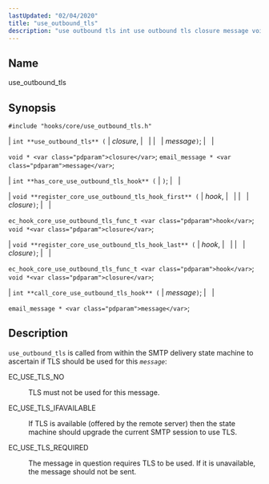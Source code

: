 ```yaml
---
lastUpdated: "02/04/2020"
title: "use_outbound_tls"
description: "use outbound tls int use outbound tls closure message void closure email message message int has core use outbound tls hook void register core use outbound tls hook first hook closure ec hook core use outbound tls func t hook void closure void register core use outbound tls hook last..."
---
```


<a name="hooks.core.use_outbound_tls"></a> 
## Name

use_outbound_tls

## Synopsis

`#include "hooks/core/use_outbound_tls.h"`

| `int **use_outbound_tls** (` | <var class="pdparam">closure</var>, |   |
|   | <var class="pdparam">message</var>`)`; |   |

`void * <var class="pdparam">closure</var>`;
`email_message * <var class="pdparam">message</var>`;

| `int **has_core_use_outbound_tls_hook** (` | `)`; |   |

| `void **register_core_use_outbound_tls_hook_first** (` | <var class="pdparam">hook</var>, |   |
|   | <var class="pdparam">closure</var>`)`; |   |

`ec_hook_core_use_outbound_tls_func_t <var class="pdparam">hook</var>`;
`void *<var class="pdparam">closure</var>`;

| `void **register_core_use_outbound_tls_hook_last** (` | <var class="pdparam">hook</var>, |   |
|   | <var class="pdparam">closure</var>`)`; |   |

`ec_hook_core_use_outbound_tls_func_t <var class="pdparam">hook</var>`;
`void *<var class="pdparam">closure</var>`;

| `int **call_core_use_outbound_tls_hook** (` | <var class="pdparam">message</var>`)`; |   |

`email_message * <var class="pdparam">message</var>`;<a name="idp33730752"></a> 
## Description

`use_outbound_tls` is called from within the SMTP delivery state machine to ascertain if TLS should be used for this *`message`*:

<dl class="variablelist">

<dt>EC_USE_TLS_NO</dt>

<dd>

TLS must not be used for this message.

</dd>

<dt>EC_USE_TLS_IFAVAILABLE</dt>

<dd>

If TLS is available (offered by the remote server) then the state machine should upgrade the current SMTP session to use TLS.

</dd>

<dt>EC_USE_TLS_REQUIRED</dt>

<dd>

The message in question requires TLS to be used. If it is unavailable, the message should not be sent.

</dd>

</dl>